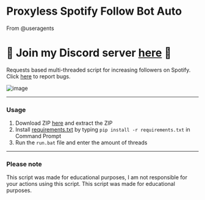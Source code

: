 <div align="center">
  <br />
  <p>
    <a href="https://cdn.discordapp.com/attachments/944545335051685888/944545888192319488/MPTICKET_5.png" width="546" alt="mpticket" /></a>
  </p>
  <br />
  
</div>

  # Proxyless Spotify Follow Bot Auto
  
  From @useragents
  
<h1>
🌟 Join my Discord server <a href="https://discord.gg/x6UX9qufVR">here</a> 🌟
</h1>
  Requests based multi-threaded script for increasing followers on Spotify. Click <a href="https://github.com/useragents/Proxyless-Spotify-Follow-Bot/issues">here</a> to report bugs.
  
  ![image](https://user-images.githubusercontent.com/102762968/161622560-22f88eae-709e-4c07-a66e-8147dd3d43dd.png)

</div>

--------------------------------------

### Usage

1. Download ZIP <a href="https://github.com/useragents/Proxyless-Spotify-Follow-Bot/archive/refs/heads/main.zip">here</a> and extract the ZIP 
2. Install <a href="https://github.com/useragents/Instagram-Username-Auto-Claimer/blob/main/requirements.txt">requirements.txt</a> by typing `pip install -r requirements.txt` in Command Prompt
4. Run the `run.bat` file and enter the amount of threads

--------------------------------------

### Please note

This script was made for educational purposes, I am not responsible for your actions using this script. This script was made for educational purposes.
